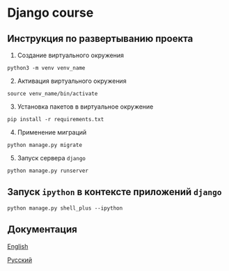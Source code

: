 # Django course

## Инструкция по развертыванию проекта

1. Создание виртуального окружения
```
python3 -m venv venv_name
```

2. Активация виртуального окружения
```
source venv_name/bin/activate
```

3. Установка пакетов в виртуальное окружение
```
pip install -r requirements.txt
```

4. Применение миграций
```
python manage.py migrate
```

5. Запуск сервера `django`
```
python manage.py runserver
```
## Запуск `ipython` в контексте приложений `django`
```
python manage.py shell_plus --ipython
```


## Документация 

[English](https://docs.djangoproject.com/en/5.0)  

[Русский](https://django.fun/docs/django/5.0)


